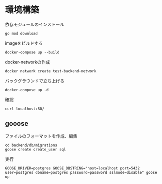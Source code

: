 # 環境構築

依存モジュールのインストール

```
go mod download
```

imageをビルドする

```
docker-compose up --build
```

docker-networkの作成

```
docker network create test-backend-network
```

バックグラウンドで立ち上げる

```
docker-compose up -d
```

確認

```
curl localhost:80/
```

## gooose

ファイルのフォーマットを作成、編集

```
cd backend/db/migrations
goose create create_user sql
```

実行
```
GOOSE_DRIVER=postgres GOOSE_DBSTRING="host=localhost port=5432 user=postgres dbname=postgres password=password sslmode=disable" goose up
```